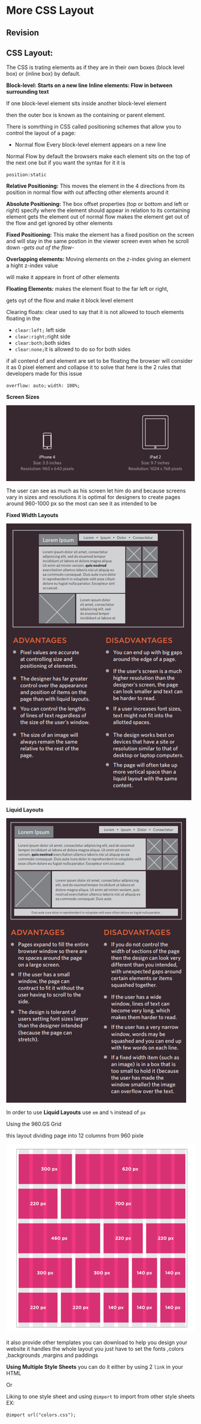 # More CSS Layout

## Revision

## CSS Layout:

The CSS is trating elements as if they are in their own boxes (block level box) or (inline box) by default.

**Block-level: Starts on a new line**
**Inline elements: Flow in between surrounding text**


If one block-level element sits inside another block-level element

then the outer box is known as the containing or parent element.

There is somrthing in CSS called positioning schemes that allow you to control the layout of a page:

- Normal flow Every block-level element appears on a new line

Normal Flow
by default the browsers make each element sits on the top of the next one but if you want the syntax for it it is 

`position:static`

**Relative Positioning:** This moves the element in the 4 directions
from its position in normal flow with out affecting other elements around it

**Absolute Positioning:** The box offset properties (top or bottom and left or right)
specify where the element should appear in relation to its containing element
gets the element out of normal flow
makes the element get out of the flow and get ignored by other elements

**Fixed Positioning:** This make the element has a fixed position
on the screen and will stay in the same postion in the viewer screen
even when he scroll down *-gets out of the flow-*

**Overlapping elements:** Moving elements on the z-index giving an element a hight z-index value

will make it appeare in front of other elements

**Floating Elements:** makes the element float to the far left or right,

gets oyt of the flow and make it block level element

Clearing floats: clear used to say that it is not allowed to touch elements 
floating in the 

- `clear:left;` left side
- `clear:right;`right side
- `clear:both;`both sides
- `clear:none;`it is allowed to do so for both sides

if all contend of and element are set to be floating the browser will consider it as 0 pixel element and collapse it
to solve that here is the 2 rules that developers made for this issue

`overflow: auto;`
`width: 100%;`

**Screen Sizes**

![ex](read04-1.png)

The user can see as much as his screen let him do
and because screens vary in sizes and resolutions it is optimal for designers to 
create pages around 960-1000 px so the most can see it as intended to be

**Fixed Width Layouts**

![ex](read04-2.png)

**Liquid Layouts**

![ex](read04-3.png)

In order to use **Liquid Layouts** use `em` and `%` instead of `px`

Using the 960.GS Grid

this layout dividing page into 12 columns from 960 pixle

![ex](read4-4.png)

it also provide other templates you can download to help you design your website
it handles the whole layout you just have to set the fonts ,colors ,backgrounds ,margins and paddings

**Using Multiple Style Sheets**
you can do it either by using 2 `link` in your HTML

Or

Liking to one style sheet and using `@import` to import from other style sheets
EX:

`@import url("colors.css");`